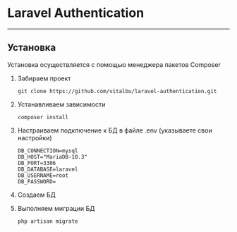 # Laravel Authentication

***
## Установка
Установка осуществляется с помощью менеджера пакетов Composer

1. Забираем проект
	``` 
    git clone https://github.com/vitalbu/laravel-authentication.git
	``` 

2. Устанавливаем зависимости
	``` 
    composer install
	``` 
		
3. Настраиваем подключение к БД в файле .env (указываете свои настройки)

	```       
	DB_CONNECTION=mysql
	DB_HOST="MariaDB-10.3"
	DB_PORT=3306
	DB_DATABASE=laravel
	DB_USERNAME=root
	DB_PASSWORD=
	```

4. Создаем БД
5. Выполняем миграции БД
	```       
	php artisan migrate
	```
